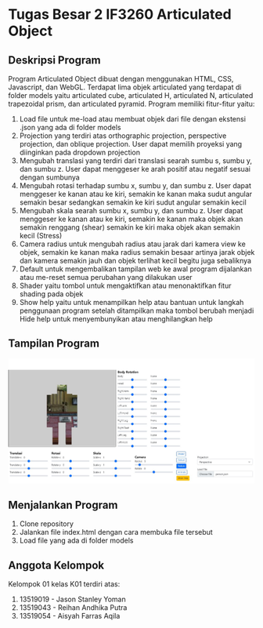 # Tugas Besar 2 IF3260 Articulated Object

## Deskripsi Program
Program Articulated Object dibuat dengan menggunakan HTML, CSS, Javascript, dan WebGL. Terdapat lima objek articulated yang terdapat di folder models yaitu articulated cube, articulated H, articulated N, articulated trapezoidal prism, dan articulated pyramid. Program memiliki fitur-fitur yaitu:
1. Load file untuk me-load atau membuat objek dari file dengan ekstensi .json yang ada di folder models
2. Projection yang terdiri atas orthographic projection, perspective projection, dan oblique projection. User dapat memilih proyeksi yang diinginkan pada dropdown projection
3. Mengubah translasi yang terdiri dari translasi searah sumbu s, sumbu y, dan sumbu z. User dapat menggeser ke arah positif atau negatif sesuai dengan sumbunya
4. Mengubah rotasi terhadap sumbu x, sumbu y, dan sumbu z. User dapat menggeser ke kanan atau ke kiri, semakin ke kanan maka sudut angular semakin besar sedangkan semakin ke kiri sudut angular semakin kecil
5. Mengubah skala searah sumbu x, sumbu y, dan sumbu z. User dapat menggeser ke kanan atau ke kiri, semakin ke kanan maka objek akan semakin renggang (shear) semakin ke kiri maka objek akan semakin kecil (Stress)
6. Camera radius untuk mengubah radius atau jarak dari kamera view ke objek, semakin ke kanan maka radius semakin besaar artinya jarak objek dan kamera semakin jauh dan objek terlihat kecil begitu juga sebaliknya
7. Default untuk mengembalikan tampilan web ke awal program dijalankan atau me-reset semua perubahan yang dilakukan user
8. Shader yaitu tombol untuk mengaktifkan atau menonaktifkan fitur shading pada objek
9. Show help yaitu untuk menampilkan help atau bantuan untuk langkah penggunaan program setelah ditampilkan maka tombol berubah menjadi Hide help untuk menyembunyikan atau menghilangkan help 

## Tampilan Program
![Articulated Model](image/tampilan.jpg)

## Menjalankan Program
1. Clone repository
2. Jalankan file index.html dengan cara membuka file tersebut
3. Load file yang ada di folder models

## Anggota Kelompok
Kelompok 01 kelas K01 terdiri atas:
1. 13519019 - Jason Stanley Yoman
2. 13519043 - Reihan Andhika Putra
3. 13519054 - Aisyah Farras Aqila
